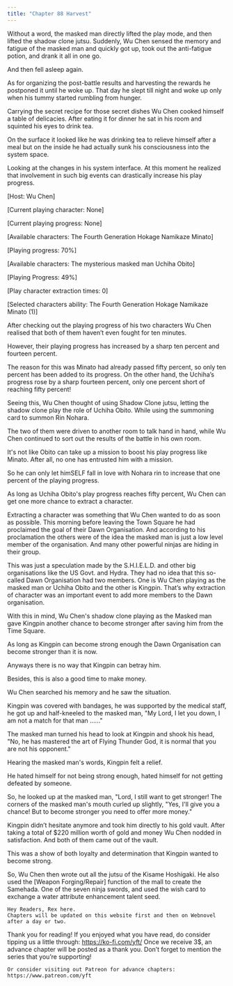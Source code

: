 ```yaml
---
title: "Chapter 88 Harvest"
---
```


Without a word, the masked man directly lifted the play mode, and then lifted the shadow clone jutsu.
Suddenly, Wu Chen sensed the memory and fatigue of the masked man and quickly got up, took out the anti-fatigue potion, and drank it all in one go.

And then fell asleep again.

As for organizing the post-battle results and harvesting the rewards he postponed it until he woke up. That day he slept till night and woke up only when his tummy started rumbling from hunger.

Carrying the secret recipe for those secret dishes Wu Chen cooked himself a table of delicacies. After eating it for dinner he sat in his room and squinted his eyes to drink tea.

On the surface it looked like he was drinking tea to relieve himself after a meal but on the inside he had actually sunk his consciousness into the system space.

Looking at the changes in his system interface. At this moment he realized that involvement in such big events can drastically increase his play progress.

[Host: Wu Chen]

[Current playing character: None]

[Current playing progress: None]

[Available characters: The Fourth Generation Hokage Namikaze Minato]

[Playing progress: 70%]

[Available characters: The mysterious masked man Uchiha Obito]

[Playing Progress: 49%]

[Play character extraction times: 0]

[Selected characters ability: The Fourth Generation Hokage Namikaze Minato (1)]

After checking out the playing progress of his two characters Wu Chen realised that both of them haven’t even fought for ten minutes. 

However, their playing progress has increased by a sharp ten percent and fourteen percent.

The reason for this was Minato had already passed fifty percent, so only ten percent has been added to its progress. On the other hand, the Uchiha’s progress rose by a sharp fourteen percent, only one percent short of reaching fifty percent!

Seeing this, Wu Chen thought of using Shadow Clone jutsu, letting the shadow clone play the role of Uchiha Obito. While using the summoning card to summon Rin Nohara.

The two of them were driven to another room to talk hand in hand, while Wu Chen continued to sort out the results of the battle in his own room.

It's not like Obito can take up a mission to boost his play progress like Minato. After all, no one has entrusted him with a mission.

So he can only let himSELF fall in love with Nohara rin to increase that one percent of the playing progress.

As long as Uchiha Obito's play progress reaches fifty percent,  Wu Chen can get one more chance to extract a character.

Extracting a character was something that Wu Chen wanted to do as soon as possible. This morning before leaving the Town Square he had proclaimed the goal of their Dawn Organisation. And according to his proclamation the others were of the idea the masked man is just a low level member of the organisation. And many other powerful ninjas are hiding in their group.

This was just a speculation made by the S.H.I.E.L.D. and other big organisations like the US Govt. and Hydra. They had no idea that this so-called Dawn Organisation had two members. One is Wu Chen playing as the masked man or Uchiha Obito and the other is Kingpin.
That’s why extraction of character was an important event to add more members to the Dawn organisation.

With this in mind, Wu Chen's shadow clone playing as the Masked man gave Kingpin another chance to become stronger after saving him 
from the Time Square.

As long as Kingpin can become strong enough the Dawn Organisation can become stronger than it is now.

Anyways there is no way that Kingpin can betray him.

Besides, this is also a good time to make money.

Wu Chen searched his memory and he saw the situation.

Kingpin was covered with bandages, he was supported by the medical staff, he got up and half-kneeled to the masked man, "My Lord, I let you down, I am not a match for that man ......"

The masked man turned his head to look at Kingpin and shook his head, "No, he has mastered the art of Flying Thunder God, it is normal that you are not his opponent."

Hearing the masked man's words, Kingpin felt a relief.

He hated himself for not being strong enough, hated himself for not getting defeated by someone.

So, he looked up at the masked man, "Lord, I still want to get stronger!
The corners of the masked man's mouth curled up slightly, "Yes, I'll give you a chance! But to become stronger you need to offer more money."

Kingpin didn’t hesitate anymore and took him directly to his gold vault. After taking a total of $220 million worth of gold and money Wu Chen nodded in satisfaction. And both of them came out of the vault.

This was a show of both loyalty and determination that Kingpin wanted to become strong.

So, Wu Chen then wrote out all the jutsu of the Kisame Hoshigaki. He also used the [Weapon Forging/Repair] function of the mall to create the Samehada. One of the seven ninja swords, and used the wish card to exchange a water attribute enhancement talent seed.

~~~~~~~~~~~~~~~~~~~~~~~~~~~~~~~~~~~~~~~~~~~~~~~~~~~~~~~~~~~~~~~~~~~~~~~~~~~~~~~~~
Hey Readers, Rex here.
Chapters will be updated on this website first and then on Webnovel after a day or two.
~~~~~~~~~~~~~~~~~~~~~~~~~~~~~~~~~~~~~~~~~~~~~~~~~~~~~~~~~~~~~~~~~~~~~~~~~~~~~~~~~~
Thank you for reading! If you enjoyed what you have read, do consider tipping us a little through: https://ko-fi.com/yft/
Once we receive 3$, an advance chapter will be posted as a thank you. Don’t forget to mention the series that you’re supporting!
~~~~~~~~~~~~~~~~~~~~~~~~~~~~~~~~~~~~~~~~~~~~~~~~~~~~~~~~~~~~~~~~~~~~~~~~~~~~~~~~~~
Or consider visiting out Patreon for advance chapters: https://www.patreon.com/yft

~~~~~~~~~~~~~~~~~~~~~~~~~~~~~~~~~~~~~~~~~~~~~~~~~~~~~~~~~~~~~~~~~~~~~~~~~~~~~~~~~~